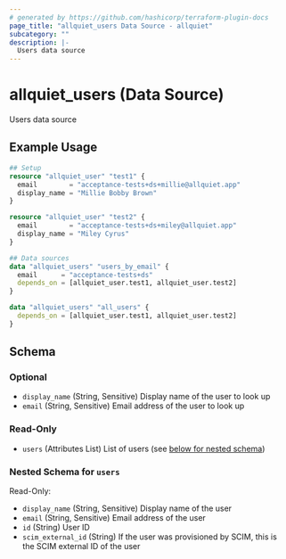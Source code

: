 ```yaml
---
# generated by https://github.com/hashicorp/terraform-plugin-docs
page_title: "allquiet_users Data Source - allquiet"
subcategory: ""
description: |-
  Users data source
---
```


# allquiet_users (Data Source)

Users data source

## Example Usage

```terraform
## Setup
resource "allquiet_user" "test1" {
  email        = "acceptance-tests+ds+millie@allquiet.app"
  display_name = "Millie Bobby Brown"
}

resource "allquiet_user" "test2" {
  email        = "acceptance-tests+ds+miley@allquiet.app"
  display_name = "Miley Cyrus"
}

## Data sources
data "allquiet_users" "users_by_email" {
  email      = "acceptance-tests+ds"
  depends_on = [allquiet_user.test1, allquiet_user.test2]
}

data "allquiet_users" "all_users" {
  depends_on = [allquiet_user.test1, allquiet_user.test2]
}
```

<!-- schema generated by tfplugindocs -->
## Schema

### Optional

- `display_name` (String, Sensitive) Display name of the user to look up
- `email` (String, Sensitive) Email address of the user to look up

### Read-Only

- `users` (Attributes List) List of users (see [below for nested schema](#nestedatt--users))

<a id="nestedatt--users"></a>
### Nested Schema for `users`

Read-Only:

- `display_name` (String, Sensitive) Display name of the user
- `email` (String, Sensitive) Email address of the user
- `id` (String) User ID
- `scim_external_id` (String) If the user was provisioned by SCIM, this is the SCIM external ID of the user
